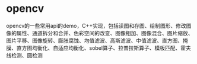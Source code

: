 # opencv
opencv的一些常用api的demo，C++实现，包括读图和存图、绘制图形、修改图像的属性、通道拆分和合并、色彩空间的改变、图像相加、图像混合、图片缩放、图片平移、图像旋转、膨胀腐蚀、均值滤波、高斯滤波、中值滤波、直方图、掩膜、直方图均衡化、自适应均衡化、sobel算子、拉普拉斯算子、模板匹配、霍夫线检测、圆检测
